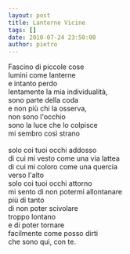 ```yaml
---
layout: post
title: Lanterne Vicine
tags: []
date: 2010-07-24 23:50:00
author: pietro
---
```

Fascino di piccole cose<br/>lumini come lanterne<br/>e intanto perdo<br/>lentamente la mia individualità,<br/>sono parte della coda<br/>e non più chi la osserva,<br/>non sono l'occhio<br/>sono la luce che lo colpisce<br/>mi sembro così strano<br/><br/>solo coi tuoi occhi addosso<br/>di cui mi vesto come una via lattea<br/>di cui mi coloro come una quercia<br/>verso l'alto<br/>solo coi tuoi occhi attorno<br/>mi sento di non potermi allontanare<br/>più di tanto<br/>di non poter scivolare<br/>troppo lontano<br/>e di poter tornare<br/>facilmente come posso dirti<br/>che sono qui, con te.
